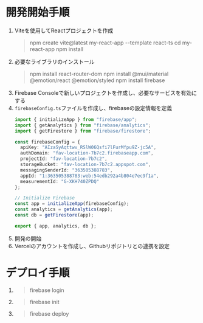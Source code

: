 # 開発開始手順
1. Viteを使用してReactプロジェクトを作成
    > npm create vite@latest my-react-app --template react-ts
    > cd my-react-app
    > npm install
2. 必要なライブラリのインストール
    > npm install react-router-dom
    > npm install @mui/material @emotion/react @emotion/styled
    > npm install firebase
3. Firebase Consoleで新しいプロジェクトを作成し、必要なサービスを有効にする
4. `firebaseConfig.ts`ファイルを作成し、firebaseの設定情報を定義
    ```ts
    import { initializeApp } from "firebase/app";
    import { getAnalytics } from "firebase/analytics";
    import { getFirestore } from "firebase/firestore";

    const firebaseConfig = {
      apiKey: "AIzaSyAqttwv_RSlW06Qsfi7lFurMfpu9Z-jc5A",
      authDomain: "fav-location-7b7c2.firebaseapp.com",
      projectId: "fav-location-7b7c2",
      storageBucket: "fav-location-7b7c2.appspot.com",
      messagingSenderId: "363505388783",
      appId: "1:363505388783:web:54edb292a4b804e7ec9f1a",
      measurementId: "G-XKH740ZPDQ"
    };

    // Initialize Firebase
    const app = initializeApp(firebaseConfig);
    const analytics = getAnalytics(app);
    const db = getFirestore(app);

    export { app, analytics, db };
    ```
5. 開発の開始
6. Vercelのアカウントを作成し、Githubリポジトリとの連携を設定

# デプロイ手順
1. > firebase login
2. > firebase init
3. > firebase deploy
